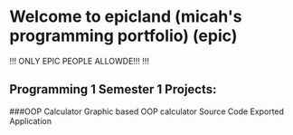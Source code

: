 # Welcome to epicland (micah's programming portfolio) (epic)

!!! ONLY EPIC PEOPLE ALLOWDE!!! !!!

## Programming 1 Semester 1 Projects:

###OOP Calculator
Graphic based OOP calculator
Source Code
Exported Application
